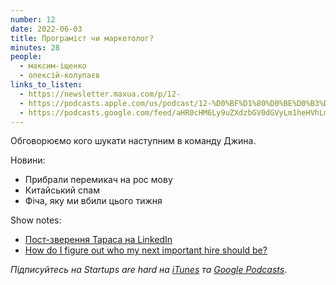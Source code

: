 ```yaml
---
number: 12
date: 2022-06-03
title: Програміст чи маркетолог?
minutes: 28
people:
  - максим-іщенко
  - олексій-колупаєв
links_to_listen:
  - https://newsletter.maxua.com/p/12-
  - https://podcasts.apple.com/us/podcast/12-%D0%BF%D1%80%D0%BE%D0%B3%D1%80%D0%B0%D0%BC%D1%96%D1%81%D1%82-%D1%87%D0%B8-%D0%BC%D0%B0%D1%80%D0%BA%D0%B5%D1%82%D0%BE%D0%BB%D0%BE%D0%B3/id1616301447?i=1000565080012
  - https://podcasts.google.com/feed/aHR0cHM6Ly9uZXdzbGV0dGVyLm1heHVhLmNvbS9mZWVk/episode/aHR0cHM6Ly9uZXdzbGV0dGVyLm1heHVhLmNvbS9wLzEyLQ?sa=X&ved=0CAUQkfYCahcKEwjosonmtfj5AhUAAAAAHQAAAAAQAQ
---
```


Обговорюємо кого шукати наступним в команду Джина.

Новини:

- Прибрали перемикач на рос мову
- Китайський спам
- Фіча, яку ми вбили цього тижня

Show notes:

- [Пост-зверення Тараса на LinkedIn][1]
- [How do I figure out who my next important hire should be?][2]

_Підписуйтесь на Startups are hard на [iTunes][3] та [Google Podcasts][4]._

[1]: https://www.linkedin.com/posts/taras-khariv_%D1%88%D0%B0%D0%BD%D0%BE%D0%B2%D0%BD%D0%B8%D0%B9-max-ischenko-%D1%82%D0%B0-%D0%B2%D1%81%D1%8F-%D0%BA%D0%BE%D0%BC%D0%B0%D0%BD%D0%B4%D0%B0-djinnico-activity-6937102461031620608-evz_/
[2]: https://blog.asmartbear.com/next-hire.html
[3]: https://podcasts.apple.com/us/podcast/startups-are-hard/id1616301447
[4]: https://www.google.com/podcasts?feed=aHR0cHM6Ly9hcGkuc3Vic3RhY2suY29tL2ZlZWQvcG9kY2FzdC8yNDYzODAucnNz
